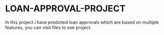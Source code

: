 # LOAN-APPROVAL-PROJECT
In this project i have predicted loan approvals which are based on multiple features, you can visit files to see project.










